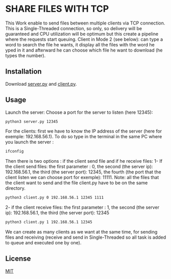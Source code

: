 # SHARE FILES WITH TCP

This Work enable to send files between multiple clients
via TCP connection. This is a Single-Threaded connection, so only, so delivery will be guaranteed and CPU utilization will be optimum but this create a pipeline where the requests start queuing.
Client in Mode 2 (see below): can type a word to search the file he wants, it display all the files with the word he yped in it and afterward he can choose which file he want to download (he types the number). 
## Installation

Download [server.py](https://github.com/benazoulaydev/Networking/blob/master/2%20-%20TCP%20FILES%20SENDING/server.py) and [client.py](https://github.com/benazoulaydev/Networking/blob/master/2%20-%20TCP%20FILES%20SENDING/client.py).



## Usage
Launch the server:
Choose a port for the server to listen (here 12345):
```bash
python3 server.py 12345
```
For the clients: first we have to know  the IP address of the server (here for exemple: 192.168.56.1). To do so type in the terminal in the same PC where you launch the server :
```bash
ifconfig
```
Then there is two options : if the client send file and if he receive files:
1- If the client send files:
the first parameter : 0, the second (the server ip): 192.168.56.1, the third (the server port): 12345, the fourth (the port that the client listen we can choose port for exemple): 11111. Note: all the files that the client want to send and the file client.py have to be on the same directory.
```bash
python3 client.py 0 192.168.56.1 12345 1111
```

2- if the client receive files:
the first parameter : 1, the second (the server ip): 192.168.56.1, the third (the server port): 12345
```bash
python3 client.py 1 192.168.56.1 12345
```

We can create as many clients as we want at the same time, for sending files and receiving (receive and send in Single-Threaded so all task is added to queue and executed one by one).

## License
[MIT](https://choosealicense.com/licenses/mit/)
